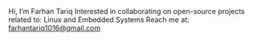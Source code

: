 Hi, I’m Farhan Tariq
Interested in collaborating on open-source projects related to: Linux and Embedded Systems
Reach me at: farhantariq1016@gmail.com
<!---
fani1016/fani1016 is a ✨ special ✨ repository because its `README.md` (this file) appears on your GitHub profile.
You can click the Preview link to take a look at your changes.
--->
